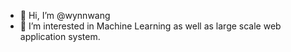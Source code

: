 - 👋 Hi, I’m @wynnwang
- 👀 I’m interested in Machine Learning as well as large scale web application system.

<!---
wynnwang/wynnwang is a ✨ special ✨ repository because its `README.md` (this file) appears on your GitHub profile.
You can click the Preview link to take a look at your changes.
--->
